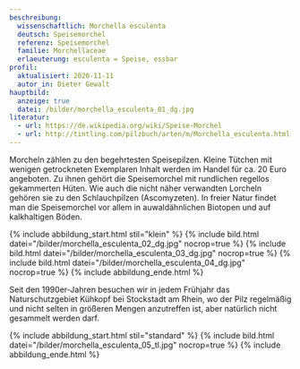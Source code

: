 ```yaml
---
beschreibung:
  wissenschaftlich: Morchella esculenta
  deutsch: Speisemorchel
  referenz: Speisemorchel
  familie: Morchellaceae
  erlaeuterung: esculenta = Speise, essbar
profil:
  aktualisiert: 2020-11-11
  autor_in: Dieter Gewalt
hauptbild:
  anzeige: true
  datei: /bilder/morchella_esculenta_01_dg.jpg
literatur:
  - url: https://de.wikipedia.org/wiki/Speise-Morchel
  - url: http://tintling.com/pilzbuch/arten/m/Morchella_esculenta.html
---
```

Morcheln zählen zu den begehrtesten Speisepilzen. Kleine Tütchen mit wenigen getrockneten Exemplaren Inhalt werden im Handel für ca. 20 Euro angeboten. Zu ihnen gehört die Speisemorchel mit rundlichen regellos gekammerten Hüten. Wie auch die nicht näher verwandten Lorcheln gehören sie zu den Schlauchpilzen (Ascomyzeten). In freier Natur findet man die Speisemorchel vor allem in auwaldähnlichen Biotopen und auf kalkhaltigen Böden.

{% include abbildung_start.html stil="klein" %}
{% include bild.html datei="/bilder/morchella_esculenta_02_dg.jpg" nocrop=true %}
{% include bild.html datei="/bilder/morchella_esculenta_03_dg.jpg" nocrop=true %}
{% include bild.html datei="/bilder/morchella_esculenta_04_dg.jpg" nocrop=true %}
{% include abbildung_ende.html %}

Seit den 1990er-Jahren besuchen wir in jedem Frühjahr das Naturschutzgebiet Kühkopf bei Stockstadt am Rhein, wo der Pilz regelmäßig und nicht selten in größeren Mengen anzutreffen ist, aber natürlich nicht gesammelt werden darf. 

{% include abbildung_start.html stil="standard" %}
{% include bild.html datei="/bilder/morchella_esculenta_05_tl.jpg" nocrop=true %}
{% include abbildung_ende.html %}